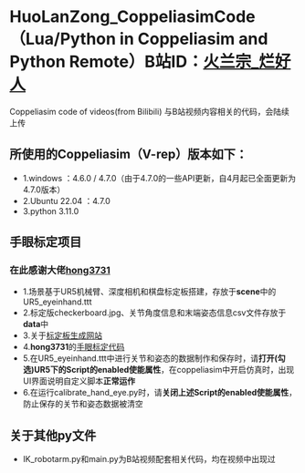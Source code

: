 # HuoLanZong_CoppeliasimCode（Lua/Python in Coppeliasim and Python Remote）B站ID：[火兰宗_烂好人](https://space.bilibili.com/253086292?spm_id_from=333.1007.0.0)
Coppeliasim code of videos(from Bilibili)
与B站视频内容相关的代码，会陆续上传
## 所使用的Coppeliasim（V-rep）版本如下：
* 1.windows ：4.6.0 / 4.7.0（由于4.7.0的一些API更新，自4月起已全面更新为4.7.0版本）
* 2.Ubuntu 22.04 ：4.7.0
* 3.python 3.11.0
## 手眼标定项目
### 在此感谢大佬[hong3731](https://blog.csdn.net/hong3731)
* 1.场景基于UR5机械臂、深度相机和棋盘标定板搭建，存放于**scene**中的UR5_eyeinhand.ttt
* 2.标定版checkerboard.jpg、关节角度信息和末端姿态信息csv文件存放于**data**中
* 3.关于[标定板生成网站](https://calib.io/pages/camera-calibration-pattern-generator)
* 4.**hong3731**的[手眼标定代码](https://github.com/hong3731/Handeyecalibration)
* 5.在UR5_eyeinhand.ttt中进行关节和姿态的数据制作和保存时，请**打开(勾选)UR5下的Script的enabled使能属性**，在coppeliasim中开启仿真时，出现UI界面说明自定义脚本**正常运作**
* 6.在运行calibrate_hand_eye.py时，请**关闭上述Script的enabled使能属性**，防止保存的关节和姿态数据被清空
## 关于其他py文件
* IK_robotarm.py和main.py为B站视频配套相关代码，均在视频中出现过
